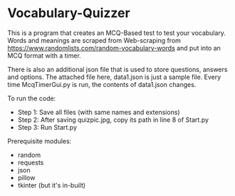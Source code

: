 # Vocabulary-Quizzer

This is a program that creates an MCQ-Based test to test your vocabulary.
Words and meanings are scraped from Web-scraping from https://www.randomlists.com/random-vocabulary-words and put into an MCQ format with a timer.

There is also an additional json file that is used to store questions, answers and options.
The attached file here, data1.json is just a sample file. 
Every time McqTimerGui.py is run, the contents of data1.json changes. 

To run the code:

   * Step 1: Save all files (with same names and extensions)
   * Step 2: After saving quizpic.jpg, copy its path in line 8 of Start.py
   * Step 3: Run Start.py

Prerequisite modules:
  * random
  * requests
  * json
  * pillow
  * tkinter (but it's in-built)
